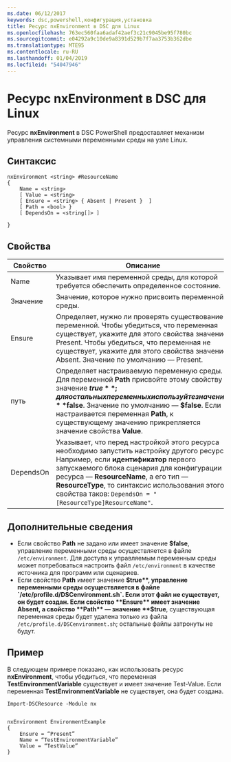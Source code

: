 ```yaml
---
ms.date: 06/12/2017
keywords: dsc,powershell,конфигурация,установка
title: Ресурс nxEnvironment в DSC для Linux
ms.openlocfilehash: 763ec560faa6adaf42aef3c21c9045be95f780bc
ms.sourcegitcommit: e04292a9c10de9a8391d529b7f7aa3753b362dbe
ms.translationtype: MTE95
ms.contentlocale: ru-RU
ms.lasthandoff: 01/04/2019
ms.locfileid: "54047946"
---
```

# <a name="dsc-for-linux-nxenvironment-resource"></a>Ресурс nxEnvironment в DSC для Linux

Ресурс **nxEnvironment** в DSC PowerShell предоставляет механизм управления системными переменными среды на узле Linux.

## <a name="syntax"></a>Синтаксис

```
nxEnvironment <string> #ResourceName
{
    Name = <string>
    [ Value = <string>
    [ Ensure = <string> { Absent | Present }  ]
    [ Path = <bool> }
    [ DependsOn = <string[]> ]

}
```

## <a name="properties"></a>Свойства

|  Свойство |  Описание |
|---|---|
| Name| Указывает имя переменной среды, для которой требуется обеспечить определенное состояние.|
| Значение| Значение, которое нужно присвоить переменной среды.|
| Ensure| Определяет, нужно ли проверять существование переменной. Чтобы убедиться, что переменная существует, укажите для этого свойства значение Present. Чтобы убедиться, что переменная не существует, укажите для этого свойства значение Absent. Значение по умолчанию — Present.|
| путь| Определяет настраиваемую переменную среды. Для переменной **Path** присвойте этому свойству значение **$true**; для остальных переменных используйте значение **$false**. Значение по умолчанию — **$false**. Если настраивается переменная **Path**, к существующему значению прикрепляется значение свойства **Value**.|
| DependsOn | Указывает, что перед настройкой этого ресурса необходимо запустить настройку другого ресурса. Например, если **идентификатор** первого запускаемого блока сценария для конфигурации ресурса — **ResourceName**, а его тип — **ResourceType**, то синтаксис использования этого свойства таков: `DependsOn = "[ResourceType]ResourceName"`.|

## <a name="additional-information"></a>Дополнительные сведения

* Если свойство **Path** не задано или имеет значение **$false**, управление переменными среды осуществляется в файле `/etc/environment`. Для доступа к управляемым переменным среды может потребоваться настроить файл `/etc/environment` в качестве источника для программ или сценариев.
* Если свойство **Path** имеет значение **$true**, управление переменными среды осуществляется в файле `/etc/profile.d/DSCenvironment.sh`. Если этот файл не существует, он будет создан. Если свойство **Ensure** имеет значение Absent, а свойство **Path** — значение **$true**, существующая переменная среды будет удалена только из файла `/etc/profile.d/DSCenvironment.sh`; остальные файлы затронуты не будут.

## <a name="example"></a>Пример

В следующем примере показано, как использовать ресурс **nxEnvironment**, чтобы убедиться, что переменная **TestEnvironmentVariable** существует и имеет значение Test-Value. Если переменная **TestEnvironmentVariable** не существует, она будет создана.

```
Import-DSCResource -Module nx


nxEnvironment EnvironmentExample
{
    Ensure = “Present”
    Name = “TestEnvironmentVariable”
    Value = “TestValue”
}
```